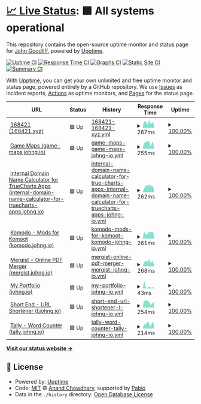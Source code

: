 # [📈 Live Status](https://status.johng.io): <!--live status--> **🟩 All systems operational**

This repository contains the open-source uptime monitor and status page for [John Goodliff](johng.io), powered by [Upptime](https://github.com/upptime/upptime).

[![Uptime CI](https://github.com/jerboa88/status/workflows/Uptime%20CI/badge.svg)](https://github.com/jerboa88/status/actions?query=workflow%3A%22Uptime+CI%22)
[![Response Time CI](https://github.com/jerboa88/status/workflows/Response%20Time%20CI/badge.svg)](https://github.com/jerboa88/status/actions?query=workflow%3A%22Response+Time+CI%22)
[![Graphs CI](https://github.com/jerboa88/status/workflows/Graphs%20CI/badge.svg)](https://github.com/jerboa88/status/actions?query=workflow%3A%22Graphs+CI%22)
[![Static Site CI](https://github.com/jerboa88/status/workflows/Static%20Site%20CI/badge.svg)](https://github.com/jerboa88/status/actions?query=workflow%3A%22Static+Site+CI%22)
[![Summary CI](https://github.com/jerboa88/status/workflows/Summary%20CI/badge.svg)](https://github.com/jerboa88/status/actions?query=workflow%3A%22Summary+CI%22)

With [Upptime](https://upptime.js.org), you can get your own unlimited and free uptime monitor and status page, powered entirely by a GitHub repository. We use [Issues](https://github.com/jerboa88/status/issues) as incident reports, [Actions](https://github.com/jerboa88/status/actions) as uptime monitors, and [Pages](https://status.johng.io) for the status page.

<!--start: status pages-->
<!-- This summary is generated by Upptime (https://github.com/upptime/upptime) -->
<!-- Do not edit this manually, your changes will be overwritten -->
<!-- prettier-ignore -->
| URL | Status | History | Response Time | Uptime |
| --- | ------ | ------- | ------------- | ------ |
| <img alt="" src="https://icons.duckduckgo.com/ip3/168421.xyz.ico" height="13"> [168421 (168421.xyz)](https://168421.xyz) | 🟩 Up | [168421-168421-xyz.yml](https://github.com/jerboa88/status/commits/HEAD/history/168421-168421-xyz.yml) | <details><summary><img alt="Response time graph" src="./graphs/168421-168421-xyz/response-time-week.png" height="20"> 267ms</summary><br><a href="https://status.johng.io/history/168421-168421-xyz"><img alt="Response time 269" src="https://img.shields.io/endpoint?url=https%3A%2F%2Fraw.githubusercontent.com%2Fjerboa88%2Fstatus%2FHEAD%2Fapi%2F168421-168421-xyz%2Fresponse-time.json"></a><br><a href="https://status.johng.io/history/168421-168421-xyz"><img alt="24-hour response time 174" src="https://img.shields.io/endpoint?url=https%3A%2F%2Fraw.githubusercontent.com%2Fjerboa88%2Fstatus%2FHEAD%2Fapi%2F168421-168421-xyz%2Fresponse-time-day.json"></a><br><a href="https://status.johng.io/history/168421-168421-xyz"><img alt="7-day response time 267" src="https://img.shields.io/endpoint?url=https%3A%2F%2Fraw.githubusercontent.com%2Fjerboa88%2Fstatus%2FHEAD%2Fapi%2F168421-168421-xyz%2Fresponse-time-week.json"></a><br><a href="https://status.johng.io/history/168421-168421-xyz"><img alt="30-day response time 269" src="https://img.shields.io/endpoint?url=https%3A%2F%2Fraw.githubusercontent.com%2Fjerboa88%2Fstatus%2FHEAD%2Fapi%2F168421-168421-xyz%2Fresponse-time-month.json"></a><br><a href="https://status.johng.io/history/168421-168421-xyz"><img alt="1-year response time 269" src="https://img.shields.io/endpoint?url=https%3A%2F%2Fraw.githubusercontent.com%2Fjerboa88%2Fstatus%2FHEAD%2Fapi%2F168421-168421-xyz%2Fresponse-time-year.json"></a></details> | <details><summary><a href="https://status.johng.io/history/168421-168421-xyz">100.00%</a></summary><a href="https://status.johng.io/history/168421-168421-xyz"><img alt="All-time uptime 100.00%" src="https://img.shields.io/endpoint?url=https%3A%2F%2Fraw.githubusercontent.com%2Fjerboa88%2Fstatus%2FHEAD%2Fapi%2F168421-168421-xyz%2Fuptime.json"></a><br><a href="https://status.johng.io/history/168421-168421-xyz"><img alt="24-hour uptime 100.00%" src="https://img.shields.io/endpoint?url=https%3A%2F%2Fraw.githubusercontent.com%2Fjerboa88%2Fstatus%2FHEAD%2Fapi%2F168421-168421-xyz%2Fuptime-day.json"></a><br><a href="https://status.johng.io/history/168421-168421-xyz"><img alt="7-day uptime 100.00%" src="https://img.shields.io/endpoint?url=https%3A%2F%2Fraw.githubusercontent.com%2Fjerboa88%2Fstatus%2FHEAD%2Fapi%2F168421-168421-xyz%2Fuptime-week.json"></a><br><a href="https://status.johng.io/history/168421-168421-xyz"><img alt="30-day uptime 100.00%" src="https://img.shields.io/endpoint?url=https%3A%2F%2Fraw.githubusercontent.com%2Fjerboa88%2Fstatus%2FHEAD%2Fapi%2F168421-168421-xyz%2Fuptime-month.json"></a><br><a href="https://status.johng.io/history/168421-168421-xyz"><img alt="1-year uptime 100.00%" src="https://img.shields.io/endpoint?url=https%3A%2F%2Fraw.githubusercontent.com%2Fjerboa88%2Fstatus%2FHEAD%2Fapi%2F168421-168421-xyz%2Fuptime-year.json"></a></details>
| <img alt="" src="https://icons.duckduckgo.com/ip3/game-maps.johng.io.ico" height="13"> [Game Maps (game-maps.johng.io)](https://game-maps.johng.io) | 🟩 Up | [game-maps-game-maps-johng-io.yml](https://github.com/jerboa88/status/commits/HEAD/history/game-maps-game-maps-johng-io.yml) | <details><summary><img alt="Response time graph" src="./graphs/game-maps-game-maps-johng-io/response-time-week.png" height="20"> 255ms</summary><br><a href="https://status.johng.io/history/game-maps-game-maps-johng-io"><img alt="Response time 314" src="https://img.shields.io/endpoint?url=https%3A%2F%2Fraw.githubusercontent.com%2Fjerboa88%2Fstatus%2FHEAD%2Fapi%2Fgame-maps-game-maps-johng-io%2Fresponse-time.json"></a><br><a href="https://status.johng.io/history/game-maps-game-maps-johng-io"><img alt="24-hour response time 99" src="https://img.shields.io/endpoint?url=https%3A%2F%2Fraw.githubusercontent.com%2Fjerboa88%2Fstatus%2FHEAD%2Fapi%2Fgame-maps-game-maps-johng-io%2Fresponse-time-day.json"></a><br><a href="https://status.johng.io/history/game-maps-game-maps-johng-io"><img alt="7-day response time 255" src="https://img.shields.io/endpoint?url=https%3A%2F%2Fraw.githubusercontent.com%2Fjerboa88%2Fstatus%2FHEAD%2Fapi%2Fgame-maps-game-maps-johng-io%2Fresponse-time-week.json"></a><br><a href="https://status.johng.io/history/game-maps-game-maps-johng-io"><img alt="30-day response time 314" src="https://img.shields.io/endpoint?url=https%3A%2F%2Fraw.githubusercontent.com%2Fjerboa88%2Fstatus%2FHEAD%2Fapi%2Fgame-maps-game-maps-johng-io%2Fresponse-time-month.json"></a><br><a href="https://status.johng.io/history/game-maps-game-maps-johng-io"><img alt="1-year response time 314" src="https://img.shields.io/endpoint?url=https%3A%2F%2Fraw.githubusercontent.com%2Fjerboa88%2Fstatus%2FHEAD%2Fapi%2Fgame-maps-game-maps-johng-io%2Fresponse-time-year.json"></a></details> | <details><summary><a href="https://status.johng.io/history/game-maps-game-maps-johng-io">100.00%</a></summary><a href="https://status.johng.io/history/game-maps-game-maps-johng-io"><img alt="All-time uptime 100.00%" src="https://img.shields.io/endpoint?url=https%3A%2F%2Fraw.githubusercontent.com%2Fjerboa88%2Fstatus%2FHEAD%2Fapi%2Fgame-maps-game-maps-johng-io%2Fuptime.json"></a><br><a href="https://status.johng.io/history/game-maps-game-maps-johng-io"><img alt="24-hour uptime 100.00%" src="https://img.shields.io/endpoint?url=https%3A%2F%2Fraw.githubusercontent.com%2Fjerboa88%2Fstatus%2FHEAD%2Fapi%2Fgame-maps-game-maps-johng-io%2Fuptime-day.json"></a><br><a href="https://status.johng.io/history/game-maps-game-maps-johng-io"><img alt="7-day uptime 100.00%" src="https://img.shields.io/endpoint?url=https%3A%2F%2Fraw.githubusercontent.com%2Fjerboa88%2Fstatus%2FHEAD%2Fapi%2Fgame-maps-game-maps-johng-io%2Fuptime-week.json"></a><br><a href="https://status.johng.io/history/game-maps-game-maps-johng-io"><img alt="30-day uptime 100.00%" src="https://img.shields.io/endpoint?url=https%3A%2F%2Fraw.githubusercontent.com%2Fjerboa88%2Fstatus%2FHEAD%2Fapi%2Fgame-maps-game-maps-johng-io%2Fuptime-month.json"></a><br><a href="https://status.johng.io/history/game-maps-game-maps-johng-io"><img alt="1-year uptime 100.00%" src="https://img.shields.io/endpoint?url=https%3A%2F%2Fraw.githubusercontent.com%2Fjerboa88%2Fstatus%2FHEAD%2Fapi%2Fgame-maps-game-maps-johng-io%2Fuptime-year.json"></a></details>
| <img alt="" src="https://icons.duckduckgo.com/ip3/internal-domain-name-calculator-for-truecharts-apps.johng.io.ico" height="13"> [Internal Domain Name Calculator for TrueCharts Apps (internal-domain-name-calculator-for-truecharts-apps.johng.io)](https://internal-domain-name-calculator-for-truecharts-apps.johng.io) | 🟩 Up | [internal-domain-name-calculator-for-true-charts-apps-internal-domain-name-calculator-for-truecharts-apps-johng-io.yml](https://github.com/jerboa88/status/commits/HEAD/history/internal-domain-name-calculator-for-true-charts-apps-internal-domain-name-calculator-for-truecharts-apps-johng-io.yml) | <details><summary><img alt="Response time graph" src="./graphs/internal-domain-name-calculator-for-true-charts-apps-internal-domain-name-calculator-for-truecharts-apps-johng-io/response-time-week.png" height="20"> 262ms</summary><br><a href="https://status.johng.io/history/internal-domain-name-calculator-for-true-charts-apps-internal-domain-name-calculator-for-truecharts-apps-johng-io"><img alt="Response time 288" src="https://img.shields.io/endpoint?url=https%3A%2F%2Fraw.githubusercontent.com%2Fjerboa88%2Fstatus%2FHEAD%2Fapi%2Finternal-domain-name-calculator-for-true-charts-apps-internal-domain-name-calculator-for-truecharts-apps-johng-io%2Fresponse-time.json"></a><br><a href="https://status.johng.io/history/internal-domain-name-calculator-for-true-charts-apps-internal-domain-name-calculator-for-truecharts-apps-johng-io"><img alt="24-hour response time 105" src="https://img.shields.io/endpoint?url=https%3A%2F%2Fraw.githubusercontent.com%2Fjerboa88%2Fstatus%2FHEAD%2Fapi%2Finternal-domain-name-calculator-for-true-charts-apps-internal-domain-name-calculator-for-truecharts-apps-johng-io%2Fresponse-time-day.json"></a><br><a href="https://status.johng.io/history/internal-domain-name-calculator-for-true-charts-apps-internal-domain-name-calculator-for-truecharts-apps-johng-io"><img alt="7-day response time 262" src="https://img.shields.io/endpoint?url=https%3A%2F%2Fraw.githubusercontent.com%2Fjerboa88%2Fstatus%2FHEAD%2Fapi%2Finternal-domain-name-calculator-for-true-charts-apps-internal-domain-name-calculator-for-truecharts-apps-johng-io%2Fresponse-time-week.json"></a><br><a href="https://status.johng.io/history/internal-domain-name-calculator-for-true-charts-apps-internal-domain-name-calculator-for-truecharts-apps-johng-io"><img alt="30-day response time 288" src="https://img.shields.io/endpoint?url=https%3A%2F%2Fraw.githubusercontent.com%2Fjerboa88%2Fstatus%2FHEAD%2Fapi%2Finternal-domain-name-calculator-for-true-charts-apps-internal-domain-name-calculator-for-truecharts-apps-johng-io%2Fresponse-time-month.json"></a><br><a href="https://status.johng.io/history/internal-domain-name-calculator-for-true-charts-apps-internal-domain-name-calculator-for-truecharts-apps-johng-io"><img alt="1-year response time 288" src="https://img.shields.io/endpoint?url=https%3A%2F%2Fraw.githubusercontent.com%2Fjerboa88%2Fstatus%2FHEAD%2Fapi%2Finternal-domain-name-calculator-for-true-charts-apps-internal-domain-name-calculator-for-truecharts-apps-johng-io%2Fresponse-time-year.json"></a></details> | <details><summary><a href="https://status.johng.io/history/internal-domain-name-calculator-for-true-charts-apps-internal-domain-name-calculator-for-truecharts-apps-johng-io">100.00%</a></summary><a href="https://status.johng.io/history/internal-domain-name-calculator-for-true-charts-apps-internal-domain-name-calculator-for-truecharts-apps-johng-io"><img alt="All-time uptime 100.00%" src="https://img.shields.io/endpoint?url=https%3A%2F%2Fraw.githubusercontent.com%2Fjerboa88%2Fstatus%2FHEAD%2Fapi%2Finternal-domain-name-calculator-for-true-charts-apps-internal-domain-name-calculator-for-truecharts-apps-johng-io%2Fuptime.json"></a><br><a href="https://status.johng.io/history/internal-domain-name-calculator-for-true-charts-apps-internal-domain-name-calculator-for-truecharts-apps-johng-io"><img alt="24-hour uptime 100.00%" src="https://img.shields.io/endpoint?url=https%3A%2F%2Fraw.githubusercontent.com%2Fjerboa88%2Fstatus%2FHEAD%2Fapi%2Finternal-domain-name-calculator-for-true-charts-apps-internal-domain-name-calculator-for-truecharts-apps-johng-io%2Fuptime-day.json"></a><br><a href="https://status.johng.io/history/internal-domain-name-calculator-for-true-charts-apps-internal-domain-name-calculator-for-truecharts-apps-johng-io"><img alt="7-day uptime 100.00%" src="https://img.shields.io/endpoint?url=https%3A%2F%2Fraw.githubusercontent.com%2Fjerboa88%2Fstatus%2FHEAD%2Fapi%2Finternal-domain-name-calculator-for-true-charts-apps-internal-domain-name-calculator-for-truecharts-apps-johng-io%2Fuptime-week.json"></a><br><a href="https://status.johng.io/history/internal-domain-name-calculator-for-true-charts-apps-internal-domain-name-calculator-for-truecharts-apps-johng-io"><img alt="30-day uptime 100.00%" src="https://img.shields.io/endpoint?url=https%3A%2F%2Fraw.githubusercontent.com%2Fjerboa88%2Fstatus%2FHEAD%2Fapi%2Finternal-domain-name-calculator-for-true-charts-apps-internal-domain-name-calculator-for-truecharts-apps-johng-io%2Fuptime-month.json"></a><br><a href="https://status.johng.io/history/internal-domain-name-calculator-for-true-charts-apps-internal-domain-name-calculator-for-truecharts-apps-johng-io"><img alt="1-year uptime 100.00%" src="https://img.shields.io/endpoint?url=https%3A%2F%2Fraw.githubusercontent.com%2Fjerboa88%2Fstatus%2FHEAD%2Fapi%2Finternal-domain-name-calculator-for-true-charts-apps-internal-domain-name-calculator-for-truecharts-apps-johng-io%2Fuptime-year.json"></a></details>
| <img alt="" src="https://icons.duckduckgo.com/ip3/komodo.johng.io.ico" height="13"> [Komodo - Mods for Komoot (komodo.johng.io)](https://komodo.johng.io) | 🟩 Up | [komodo-mods-for-komoot-komodo-johng-io.yml](https://github.com/jerboa88/status/commits/HEAD/history/komodo-mods-for-komoot-komodo-johng-io.yml) | <details><summary><img alt="Response time graph" src="./graphs/komodo-mods-for-komoot-komodo-johng-io/response-time-week.png" height="20"> 261ms</summary><br><a href="https://status.johng.io/history/komodo-mods-for-komoot-komodo-johng-io"><img alt="Response time 264" src="https://img.shields.io/endpoint?url=https%3A%2F%2Fraw.githubusercontent.com%2Fjerboa88%2Fstatus%2FHEAD%2Fapi%2Fkomodo-mods-for-komoot-komodo-johng-io%2Fresponse-time.json"></a><br><a href="https://status.johng.io/history/komodo-mods-for-komoot-komodo-johng-io"><img alt="24-hour response time 184" src="https://img.shields.io/endpoint?url=https%3A%2F%2Fraw.githubusercontent.com%2Fjerboa88%2Fstatus%2FHEAD%2Fapi%2Fkomodo-mods-for-komoot-komodo-johng-io%2Fresponse-time-day.json"></a><br><a href="https://status.johng.io/history/komodo-mods-for-komoot-komodo-johng-io"><img alt="7-day response time 261" src="https://img.shields.io/endpoint?url=https%3A%2F%2Fraw.githubusercontent.com%2Fjerboa88%2Fstatus%2FHEAD%2Fapi%2Fkomodo-mods-for-komoot-komodo-johng-io%2Fresponse-time-week.json"></a><br><a href="https://status.johng.io/history/komodo-mods-for-komoot-komodo-johng-io"><img alt="30-day response time 264" src="https://img.shields.io/endpoint?url=https%3A%2F%2Fraw.githubusercontent.com%2Fjerboa88%2Fstatus%2FHEAD%2Fapi%2Fkomodo-mods-for-komoot-komodo-johng-io%2Fresponse-time-month.json"></a><br><a href="https://status.johng.io/history/komodo-mods-for-komoot-komodo-johng-io"><img alt="1-year response time 264" src="https://img.shields.io/endpoint?url=https%3A%2F%2Fraw.githubusercontent.com%2Fjerboa88%2Fstatus%2FHEAD%2Fapi%2Fkomodo-mods-for-komoot-komodo-johng-io%2Fresponse-time-year.json"></a></details> | <details><summary><a href="https://status.johng.io/history/komodo-mods-for-komoot-komodo-johng-io">100.00%</a></summary><a href="https://status.johng.io/history/komodo-mods-for-komoot-komodo-johng-io"><img alt="All-time uptime 100.00%" src="https://img.shields.io/endpoint?url=https%3A%2F%2Fraw.githubusercontent.com%2Fjerboa88%2Fstatus%2FHEAD%2Fapi%2Fkomodo-mods-for-komoot-komodo-johng-io%2Fuptime.json"></a><br><a href="https://status.johng.io/history/komodo-mods-for-komoot-komodo-johng-io"><img alt="24-hour uptime 100.00%" src="https://img.shields.io/endpoint?url=https%3A%2F%2Fraw.githubusercontent.com%2Fjerboa88%2Fstatus%2FHEAD%2Fapi%2Fkomodo-mods-for-komoot-komodo-johng-io%2Fuptime-day.json"></a><br><a href="https://status.johng.io/history/komodo-mods-for-komoot-komodo-johng-io"><img alt="7-day uptime 100.00%" src="https://img.shields.io/endpoint?url=https%3A%2F%2Fraw.githubusercontent.com%2Fjerboa88%2Fstatus%2FHEAD%2Fapi%2Fkomodo-mods-for-komoot-komodo-johng-io%2Fuptime-week.json"></a><br><a href="https://status.johng.io/history/komodo-mods-for-komoot-komodo-johng-io"><img alt="30-day uptime 100.00%" src="https://img.shields.io/endpoint?url=https%3A%2F%2Fraw.githubusercontent.com%2Fjerboa88%2Fstatus%2FHEAD%2Fapi%2Fkomodo-mods-for-komoot-komodo-johng-io%2Fuptime-month.json"></a><br><a href="https://status.johng.io/history/komodo-mods-for-komoot-komodo-johng-io"><img alt="1-year uptime 100.00%" src="https://img.shields.io/endpoint?url=https%3A%2F%2Fraw.githubusercontent.com%2Fjerboa88%2Fstatus%2FHEAD%2Fapi%2Fkomodo-mods-for-komoot-komodo-johng-io%2Fuptime-year.json"></a></details>
| <img alt="" src="https://icons.duckduckgo.com/ip3/mergist.johng.io.ico" height="13"> [Mergist - Online PDF Merger (mergist.johng.io)](https://mergist.johng.io) | 🟩 Up | [mergist-online-pdf-merger-mergist-johng-io.yml](https://github.com/jerboa88/status/commits/HEAD/history/mergist-online-pdf-merger-mergist-johng-io.yml) | <details><summary><img alt="Response time graph" src="./graphs/mergist-online-pdf-merger-mergist-johng-io/response-time-week.png" height="20"> 268ms</summary><br><a href="https://status.johng.io/history/mergist-online-pdf-merger-mergist-johng-io"><img alt="Response time 320" src="https://img.shields.io/endpoint?url=https%3A%2F%2Fraw.githubusercontent.com%2Fjerboa88%2Fstatus%2FHEAD%2Fapi%2Fmergist-online-pdf-merger-mergist-johng-io%2Fresponse-time.json"></a><br><a href="https://status.johng.io/history/mergist-online-pdf-merger-mergist-johng-io"><img alt="24-hour response time 128" src="https://img.shields.io/endpoint?url=https%3A%2F%2Fraw.githubusercontent.com%2Fjerboa88%2Fstatus%2FHEAD%2Fapi%2Fmergist-online-pdf-merger-mergist-johng-io%2Fresponse-time-day.json"></a><br><a href="https://status.johng.io/history/mergist-online-pdf-merger-mergist-johng-io"><img alt="7-day response time 268" src="https://img.shields.io/endpoint?url=https%3A%2F%2Fraw.githubusercontent.com%2Fjerboa88%2Fstatus%2FHEAD%2Fapi%2Fmergist-online-pdf-merger-mergist-johng-io%2Fresponse-time-week.json"></a><br><a href="https://status.johng.io/history/mergist-online-pdf-merger-mergist-johng-io"><img alt="30-day response time 320" src="https://img.shields.io/endpoint?url=https%3A%2F%2Fraw.githubusercontent.com%2Fjerboa88%2Fstatus%2FHEAD%2Fapi%2Fmergist-online-pdf-merger-mergist-johng-io%2Fresponse-time-month.json"></a><br><a href="https://status.johng.io/history/mergist-online-pdf-merger-mergist-johng-io"><img alt="1-year response time 320" src="https://img.shields.io/endpoint?url=https%3A%2F%2Fraw.githubusercontent.com%2Fjerboa88%2Fstatus%2FHEAD%2Fapi%2Fmergist-online-pdf-merger-mergist-johng-io%2Fresponse-time-year.json"></a></details> | <details><summary><a href="https://status.johng.io/history/mergist-online-pdf-merger-mergist-johng-io">100.00%</a></summary><a href="https://status.johng.io/history/mergist-online-pdf-merger-mergist-johng-io"><img alt="All-time uptime 100.00%" src="https://img.shields.io/endpoint?url=https%3A%2F%2Fraw.githubusercontent.com%2Fjerboa88%2Fstatus%2FHEAD%2Fapi%2Fmergist-online-pdf-merger-mergist-johng-io%2Fuptime.json"></a><br><a href="https://status.johng.io/history/mergist-online-pdf-merger-mergist-johng-io"><img alt="24-hour uptime 100.00%" src="https://img.shields.io/endpoint?url=https%3A%2F%2Fraw.githubusercontent.com%2Fjerboa88%2Fstatus%2FHEAD%2Fapi%2Fmergist-online-pdf-merger-mergist-johng-io%2Fuptime-day.json"></a><br><a href="https://status.johng.io/history/mergist-online-pdf-merger-mergist-johng-io"><img alt="7-day uptime 100.00%" src="https://img.shields.io/endpoint?url=https%3A%2F%2Fraw.githubusercontent.com%2Fjerboa88%2Fstatus%2FHEAD%2Fapi%2Fmergist-online-pdf-merger-mergist-johng-io%2Fuptime-week.json"></a><br><a href="https://status.johng.io/history/mergist-online-pdf-merger-mergist-johng-io"><img alt="30-day uptime 100.00%" src="https://img.shields.io/endpoint?url=https%3A%2F%2Fraw.githubusercontent.com%2Fjerboa88%2Fstatus%2FHEAD%2Fapi%2Fmergist-online-pdf-merger-mergist-johng-io%2Fuptime-month.json"></a><br><a href="https://status.johng.io/history/mergist-online-pdf-merger-mergist-johng-io"><img alt="1-year uptime 100.00%" src="https://img.shields.io/endpoint?url=https%3A%2F%2Fraw.githubusercontent.com%2Fjerboa88%2Fstatus%2FHEAD%2Fapi%2Fmergist-online-pdf-merger-mergist-johng-io%2Fuptime-year.json"></a></details>
| <img alt="" src="https://icons.duckduckgo.com/ip3/komodo.johng.io.ico" height="13"> [My Portfolio (johng.io)](https://komodo.johng.io) | 🟩 Up | [my-portfolio-johng-io.yml](https://github.com/jerboa88/status/commits/HEAD/history/my-portfolio-johng-io.yml) | <details><summary><img alt="Response time graph" src="./graphs/my-portfolio-johng-io/response-time-week.png" height="20"> 43ms</summary><br><a href="https://status.johng.io/history/my-portfolio-johng-io"><img alt="Response time 39" src="https://img.shields.io/endpoint?url=https%3A%2F%2Fraw.githubusercontent.com%2Fjerboa88%2Fstatus%2FHEAD%2Fapi%2Fmy-portfolio-johng-io%2Fresponse-time.json"></a><br><a href="https://status.johng.io/history/my-portfolio-johng-io"><img alt="24-hour response time 17" src="https://img.shields.io/endpoint?url=https%3A%2F%2Fraw.githubusercontent.com%2Fjerboa88%2Fstatus%2FHEAD%2Fapi%2Fmy-portfolio-johng-io%2Fresponse-time-day.json"></a><br><a href="https://status.johng.io/history/my-portfolio-johng-io"><img alt="7-day response time 43" src="https://img.shields.io/endpoint?url=https%3A%2F%2Fraw.githubusercontent.com%2Fjerboa88%2Fstatus%2FHEAD%2Fapi%2Fmy-portfolio-johng-io%2Fresponse-time-week.json"></a><br><a href="https://status.johng.io/history/my-portfolio-johng-io"><img alt="30-day response time 39" src="https://img.shields.io/endpoint?url=https%3A%2F%2Fraw.githubusercontent.com%2Fjerboa88%2Fstatus%2FHEAD%2Fapi%2Fmy-portfolio-johng-io%2Fresponse-time-month.json"></a><br><a href="https://status.johng.io/history/my-portfolio-johng-io"><img alt="1-year response time 39" src="https://img.shields.io/endpoint?url=https%3A%2F%2Fraw.githubusercontent.com%2Fjerboa88%2Fstatus%2FHEAD%2Fapi%2Fmy-portfolio-johng-io%2Fresponse-time-year.json"></a></details> | <details><summary><a href="https://status.johng.io/history/my-portfolio-johng-io">100.00%</a></summary><a href="https://status.johng.io/history/my-portfolio-johng-io"><img alt="All-time uptime 100.00%" src="https://img.shields.io/endpoint?url=https%3A%2F%2Fraw.githubusercontent.com%2Fjerboa88%2Fstatus%2FHEAD%2Fapi%2Fmy-portfolio-johng-io%2Fuptime.json"></a><br><a href="https://status.johng.io/history/my-portfolio-johng-io"><img alt="24-hour uptime 100.00%" src="https://img.shields.io/endpoint?url=https%3A%2F%2Fraw.githubusercontent.com%2Fjerboa88%2Fstatus%2FHEAD%2Fapi%2Fmy-portfolio-johng-io%2Fuptime-day.json"></a><br><a href="https://status.johng.io/history/my-portfolio-johng-io"><img alt="7-day uptime 100.00%" src="https://img.shields.io/endpoint?url=https%3A%2F%2Fraw.githubusercontent.com%2Fjerboa88%2Fstatus%2FHEAD%2Fapi%2Fmy-portfolio-johng-io%2Fuptime-week.json"></a><br><a href="https://status.johng.io/history/my-portfolio-johng-io"><img alt="30-day uptime 100.00%" src="https://img.shields.io/endpoint?url=https%3A%2F%2Fraw.githubusercontent.com%2Fjerboa88%2Fstatus%2FHEAD%2Fapi%2Fmy-portfolio-johng-io%2Fuptime-month.json"></a><br><a href="https://status.johng.io/history/my-portfolio-johng-io"><img alt="1-year uptime 100.00%" src="https://img.shields.io/endpoint?url=https%3A%2F%2Fraw.githubusercontent.com%2Fjerboa88%2Fstatus%2FHEAD%2Fapi%2Fmy-portfolio-johng-io%2Fuptime-year.json"></a></details>
| <img alt="" src="https://icons.duckduckgo.com/ip3/l.johng.io.ico" height="13"> [Short End - URL Shortener (l.johng.io)](https://l.johng.io) | 🟩 Up | [short-end-url-shortener-l-johng-io.yml](https://github.com/jerboa88/status/commits/HEAD/history/short-end-url-shortener-l-johng-io.yml) | <details><summary><img alt="Response time graph" src="./graphs/short-end-url-shortener-l-johng-io/response-time-week.png" height="20"> 254ms</summary><br><a href="https://status.johng.io/history/short-end-url-shortener-l-johng-io"><img alt="Response time 272" src="https://img.shields.io/endpoint?url=https%3A%2F%2Fraw.githubusercontent.com%2Fjerboa88%2Fstatus%2FHEAD%2Fapi%2Fshort-end-url-shortener-l-johng-io%2Fresponse-time.json"></a><br><a href="https://status.johng.io/history/short-end-url-shortener-l-johng-io"><img alt="24-hour response time 261" src="https://img.shields.io/endpoint?url=https%3A%2F%2Fraw.githubusercontent.com%2Fjerboa88%2Fstatus%2FHEAD%2Fapi%2Fshort-end-url-shortener-l-johng-io%2Fresponse-time-day.json"></a><br><a href="https://status.johng.io/history/short-end-url-shortener-l-johng-io"><img alt="7-day response time 254" src="https://img.shields.io/endpoint?url=https%3A%2F%2Fraw.githubusercontent.com%2Fjerboa88%2Fstatus%2FHEAD%2Fapi%2Fshort-end-url-shortener-l-johng-io%2Fresponse-time-week.json"></a><br><a href="https://status.johng.io/history/short-end-url-shortener-l-johng-io"><img alt="30-day response time 272" src="https://img.shields.io/endpoint?url=https%3A%2F%2Fraw.githubusercontent.com%2Fjerboa88%2Fstatus%2FHEAD%2Fapi%2Fshort-end-url-shortener-l-johng-io%2Fresponse-time-month.json"></a><br><a href="https://status.johng.io/history/short-end-url-shortener-l-johng-io"><img alt="1-year response time 272" src="https://img.shields.io/endpoint?url=https%3A%2F%2Fraw.githubusercontent.com%2Fjerboa88%2Fstatus%2FHEAD%2Fapi%2Fshort-end-url-shortener-l-johng-io%2Fresponse-time-year.json"></a></details> | <details><summary><a href="https://status.johng.io/history/short-end-url-shortener-l-johng-io">100.00%</a></summary><a href="https://status.johng.io/history/short-end-url-shortener-l-johng-io"><img alt="All-time uptime 100.00%" src="https://img.shields.io/endpoint?url=https%3A%2F%2Fraw.githubusercontent.com%2Fjerboa88%2Fstatus%2FHEAD%2Fapi%2Fshort-end-url-shortener-l-johng-io%2Fuptime.json"></a><br><a href="https://status.johng.io/history/short-end-url-shortener-l-johng-io"><img alt="24-hour uptime 100.00%" src="https://img.shields.io/endpoint?url=https%3A%2F%2Fraw.githubusercontent.com%2Fjerboa88%2Fstatus%2FHEAD%2Fapi%2Fshort-end-url-shortener-l-johng-io%2Fuptime-day.json"></a><br><a href="https://status.johng.io/history/short-end-url-shortener-l-johng-io"><img alt="7-day uptime 100.00%" src="https://img.shields.io/endpoint?url=https%3A%2F%2Fraw.githubusercontent.com%2Fjerboa88%2Fstatus%2FHEAD%2Fapi%2Fshort-end-url-shortener-l-johng-io%2Fuptime-week.json"></a><br><a href="https://status.johng.io/history/short-end-url-shortener-l-johng-io"><img alt="30-day uptime 100.00%" src="https://img.shields.io/endpoint?url=https%3A%2F%2Fraw.githubusercontent.com%2Fjerboa88%2Fstatus%2FHEAD%2Fapi%2Fshort-end-url-shortener-l-johng-io%2Fuptime-month.json"></a><br><a href="https://status.johng.io/history/short-end-url-shortener-l-johng-io"><img alt="1-year uptime 100.00%" src="https://img.shields.io/endpoint?url=https%3A%2F%2Fraw.githubusercontent.com%2Fjerboa88%2Fstatus%2FHEAD%2Fapi%2Fshort-end-url-shortener-l-johng-io%2Fuptime-year.json"></a></details>
| <img alt="" src="https://icons.duckduckgo.com/ip3/tally.johng.io.ico" height="13"> [Tally - Word Counter (tally.johng.io)](https://tally.johng.io) | 🟩 Up | [tally-word-counter-tally-johng-io.yml](https://github.com/jerboa88/status/commits/HEAD/history/tally-word-counter-tally-johng-io.yml) | <details><summary><img alt="Response time graph" src="./graphs/tally-word-counter-tally-johng-io/response-time-week.png" height="20"> 214ms</summary><br><a href="https://status.johng.io/history/tally-word-counter-tally-johng-io"><img alt="Response time 236" src="https://img.shields.io/endpoint?url=https%3A%2F%2Fraw.githubusercontent.com%2Fjerboa88%2Fstatus%2FHEAD%2Fapi%2Ftally-word-counter-tally-johng-io%2Fresponse-time.json"></a><br><a href="https://status.johng.io/history/tally-word-counter-tally-johng-io"><img alt="24-hour response time 185" src="https://img.shields.io/endpoint?url=https%3A%2F%2Fraw.githubusercontent.com%2Fjerboa88%2Fstatus%2FHEAD%2Fapi%2Ftally-word-counter-tally-johng-io%2Fresponse-time-day.json"></a><br><a href="https://status.johng.io/history/tally-word-counter-tally-johng-io"><img alt="7-day response time 214" src="https://img.shields.io/endpoint?url=https%3A%2F%2Fraw.githubusercontent.com%2Fjerboa88%2Fstatus%2FHEAD%2Fapi%2Ftally-word-counter-tally-johng-io%2Fresponse-time-week.json"></a><br><a href="https://status.johng.io/history/tally-word-counter-tally-johng-io"><img alt="30-day response time 236" src="https://img.shields.io/endpoint?url=https%3A%2F%2Fraw.githubusercontent.com%2Fjerboa88%2Fstatus%2FHEAD%2Fapi%2Ftally-word-counter-tally-johng-io%2Fresponse-time-month.json"></a><br><a href="https://status.johng.io/history/tally-word-counter-tally-johng-io"><img alt="1-year response time 236" src="https://img.shields.io/endpoint?url=https%3A%2F%2Fraw.githubusercontent.com%2Fjerboa88%2Fstatus%2FHEAD%2Fapi%2Ftally-word-counter-tally-johng-io%2Fresponse-time-year.json"></a></details> | <details><summary><a href="https://status.johng.io/history/tally-word-counter-tally-johng-io">100.00%</a></summary><a href="https://status.johng.io/history/tally-word-counter-tally-johng-io"><img alt="All-time uptime 100.00%" src="https://img.shields.io/endpoint?url=https%3A%2F%2Fraw.githubusercontent.com%2Fjerboa88%2Fstatus%2FHEAD%2Fapi%2Ftally-word-counter-tally-johng-io%2Fuptime.json"></a><br><a href="https://status.johng.io/history/tally-word-counter-tally-johng-io"><img alt="24-hour uptime 100.00%" src="https://img.shields.io/endpoint?url=https%3A%2F%2Fraw.githubusercontent.com%2Fjerboa88%2Fstatus%2FHEAD%2Fapi%2Ftally-word-counter-tally-johng-io%2Fuptime-day.json"></a><br><a href="https://status.johng.io/history/tally-word-counter-tally-johng-io"><img alt="7-day uptime 100.00%" src="https://img.shields.io/endpoint?url=https%3A%2F%2Fraw.githubusercontent.com%2Fjerboa88%2Fstatus%2FHEAD%2Fapi%2Ftally-word-counter-tally-johng-io%2Fuptime-week.json"></a><br><a href="https://status.johng.io/history/tally-word-counter-tally-johng-io"><img alt="30-day uptime 100.00%" src="https://img.shields.io/endpoint?url=https%3A%2F%2Fraw.githubusercontent.com%2Fjerboa88%2Fstatus%2FHEAD%2Fapi%2Ftally-word-counter-tally-johng-io%2Fuptime-month.json"></a><br><a href="https://status.johng.io/history/tally-word-counter-tally-johng-io"><img alt="1-year uptime 100.00%" src="https://img.shields.io/endpoint?url=https%3A%2F%2Fraw.githubusercontent.com%2Fjerboa88%2Fstatus%2FHEAD%2Fapi%2Ftally-word-counter-tally-johng-io%2Fuptime-year.json"></a></details>

<!--end: status pages-->

[**Visit our status website →**](https://status.johng.io)

## 📄 License

- Powered by: [Upptime](https://github.com/upptime/upptime)
- Code: [MIT](./LICENSE) © [Anand Chowdhary](https://anandchowdhary.com), supported by [Pabio](https://pabio.com)
- Data in the `./history` directory: [Open Database License](https://opendatacommons.org/licenses/odbl/1-0/)
